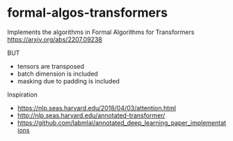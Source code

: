 # formal-algos-transformers

Implements the algorithms in
Formal Algorithms for Transformers
https://arxiv.org/abs/2207.09238

BUT

* tensors are transposed
* batch dimension is included
* masking due to padding is included

Inspiration

* https://nlp.seas.harvard.edu/2018/04/03/attention.html
* http://nlp.seas.harvard.edu/annotated-transformer/
* https://github.com/labmlai/annotated_deep_learning_paper_implementations
